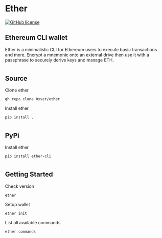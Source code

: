 # Ether

[![GitHub license](https://img.shields.io/badge/license-MIT-blue.svg)](https://github.com/0xver/ether/blob/master/LICENSE.md)

## Ethereum CLI wallet
Ether is a minimalistic CLI for Ethereum users to execute basic transactions and more. Encrypt a mnemonic onto an external drive then use it with a passphrase to securely derive keys and manage ETH.

#

## Source
Clone ether
```
gh repo clone 0xver/ether
```
Install ether
```
pip install .
```

#

## PyPi
Install ether
```
pip install ether-cli
```

#

## Getting Started
Check version
```
ether
```
Setup wallet
```
ether init
```
List all available commands
```
ether commands
```